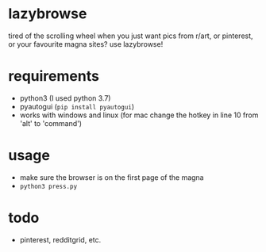 # lazybrowse
tired of the scrolling wheel when you just want pics from r/art, or pinterest, or your favourite magna sites? use lazybrowse!
# requirements
- python3 (I used python 3.7)
- pyautogui (```pip install pyautogui```)
- works with windows and linux (for mac change the hotkey in line 10 from 'alt' to 'command')
# usage
- make sure the browser is on the first page of the magna
- ```python3 press.py```
# todo
- pinterest, redditgrid, etc.
